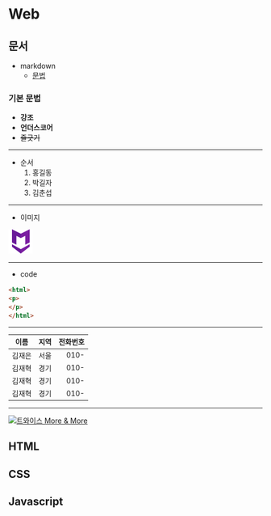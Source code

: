 # Web
## 문서
 * markdown
   * [문법](https://github.com/adam-p/markdown-here/wiki/Markdown-Cheatsheet) 
### 기본 문법
  * **강조**
  * __언더스코어__
  * ~~줄긋기~~
----
 * 순서
   1. 홍길동
   1. 박길자
   1. 김춘섭
----
 * 이미지
 
![](https://github.com/adam-p/markdown-here/raw/master/src/common/images/icon48.png)

----
 * code
```html
<html>
<p>
</p>
</html>
```

----
| 이름        | 지역           | 전화번호  |
| ------------- |:-------------:| -----:|
| 김재은     | 서울 | 010- |
| 김재혁      | 경기      |  010- |
| 김재혁      | 경기      |  010- |
| 김재혁      | 경기      |  010- |


----

[![트와이스 More & More](http://img.youtube.com/vi/mH0_XpSHkZo/0.jpg)](http://www.youtube.com/watch?v=mH0_XpSHkZo "")

## HTML

## CSS

## Javascript

